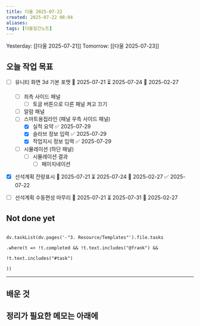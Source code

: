 ```yaml
---
title: 다울 2025-07-22
created: 2025-07-22 08:04
aliases: 
tags: [다울일간노트]
---
```



Yesterday: [[다울 2025-07-21]] 
Tomorrow: [[다울 2025-07-23]] 




## 오늘 작업 목표
- [ ] 유니티 화면 3d 기본 포맷 🛫 2025-07-21 ⏳ 2025-07-24 📅 2025-02-27
	- [ ] 죄측 사이드 패널
		- [ ] 토글 버튼으로 다른 패널 켜고 끄기
	- [ ] 알람 패널
	- [ ] 스마트용접라인 (패널 우측 사이드 패널)
		- [x] 실적 요약 ✅ 2025-07-29
		- [x] 슬라브 정보 입력 ✅ 2025-07-29
		- [x] 작업지시 정보 입력 ✅ 2025-07-29
	- [ ] 시뮬레이션 (하단 패널)
		- [ ] 시뮬레이션 결과
			- [ ] 페이지네이션
- [x] 선석계획 잔량표시 🛫 2025-07-21 ⏳ 2025-07-24 📅 2025-02-27 ✅ 2025-07-22
- [ ] 선석계획 수동편성 마무리 🛫 2025-07-21 ⏳ 2025-07-31 📅 2025-02-27




## Not done yet

```dataviewjs

dv.taskList(dv.pages('-"3. Resource/Templates"').file.tasks

.where(t => !t.completed && !t.text.includes("@frank") &&

!t.text.includes("#task")

))

```

---

## 배운 것




## 정리가 필요한 메모는 아래에



